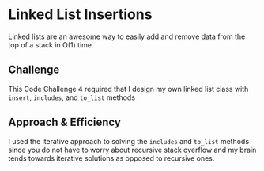 # Linked List Insertions
Linked lists are an awesome way to easily add and remove data from the top of a stack in O(1) time.

## Challenge
This Code Challenge 4 required that I design my own linked list class with `insert`, `includes`, and `to_list` methods

## Approach & Efficiency
I used the iterative approach to solving the `includes` and `to_list` methods since you do not have to worry about recursive stack overflow and my brain tends towards iterative solutions as opposed to recursive ones.
